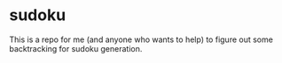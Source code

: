 # sudoku

This is a repo for me (and anyone who wants to help) to figure out some backtracking for sudoku generation.
